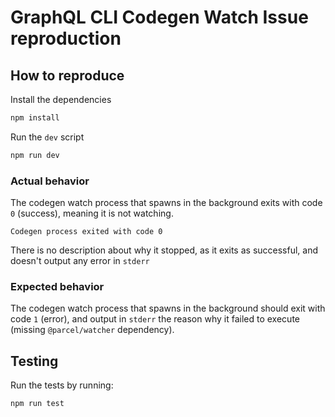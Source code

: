 # GraphQL CLI Codegen Watch Issue reproduction

## How to reproduce

Install the dependencies

```sh
npm install
```

Run the `dev` script

```sh
npm run dev
```

### Actual behavior

The codegen watch process that spawns in the background exits with code `0` (success), meaning it is not watching.

```
Codegen process exited with code 0
```

There is no description about why it stopped, as it exits as successful, and doesn't output any error in `stderr`

### Expected behavior

The codegen watch process that spawns in the background should exit with code `1` (error), and output in `stderr` the reason why it failed to execute (missing `@parcel/watcher` dependency).

## Testing

Run the tests by running:

```sh
npm run test
```
